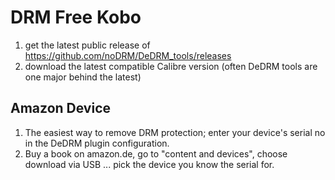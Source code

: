 # DRM Free Kobo

1. get the latest public release of https://github.com/noDRM/DeDRM_tools/releases
2. download the latest compatible Calibre version (often DeDRM tools are one major behind the latest)

## Amazon Device

1. The easiest way to remove DRM protection; enter your device's serial no in the DeDRM plugin configuration.
2. Buy a book on amazon.de, go to "content and devices", choose download via USB ... pick the device you know the serial for.




